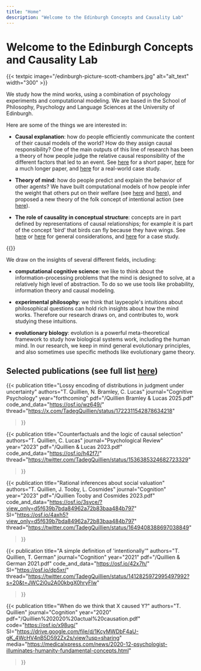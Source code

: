 ```yaml
---
title: "Home"
description: "Welcome to the Edinburgh Concepts and Causality Lab"
---
```

<!-- &nbsp; -->
# Welcome to the Edinburgh Concepts and Causality Lab

{{< textpic image="/edinburgh-picture-scott-chambers.jpg" alt="alt_text" width="300" >}}

We study how the mind works, using a combination of psychology experiments and computational modeling. We are based in the School of Philosophy, Psychology and Language Sciences at the University of Edinburgh.

Here are some of the things we are interested in:


- **Causal explanation**: how do people efficiently communicate the content of their causal models of the world? How do they assign causal responsibility? One of the main outputs of this line of research has been a theory of how people judge the relative causal responsibility of the different factors that led to an event. See [here](/Quillien%202020%20actual%20causation.pdf) for a short paper, [here](/Quillien%20&%20Lucas%202023.pdf) for a much longer paper, and [here](/Quillien%20&%20Barlev%202022.pdf) for a real-world case study.

- **Theory of mind**: how do people predict and explain the behavior of other agents? We have built computational models of how people infer the weight that others put on their welfare (see [here](/Quillien%20Tooby%20and%20Cosmides%202023.pdf) and [here](/Quillien%202023.pdf)), and proposed a new theory of the folk concept of intentional action (see [here](/Quillien%20&%20German%202021.pdf)).

- **The role of causality in conceptual structure**: concepts are in part defined by representations of causal relationships; for example it is part of the concept 'bird' that birds can fly because they have wings. See [here](/Quillien%202018.pdf) or [here](/Marchant%20et%20al%202023.pdf) for general considerations, and [here](/Quillien%20&%20German%202021.pdf) for a case study.


{{</textpic>}}


We draw on the insights of several different fields, including:

- **computational cognitive science**: we like to think about the information-processing problems that the mind is designed to solve, at a relatively high level of abstraction. To do so we use tools like probability, information theory and causal modeling. 

- **experimental philosophy**: we think that laypeople's intuitions about philosophical questions can hold rich insights about how the mind works. Therefore our research draws on, and contributes to, work studying these intuitions.

- **evolutionary biology**: evolution is a powerful meta-theoretical framework to study how biological systems work, including the human mind. In our research, we keep in mind general evolutionary principles, and also sometimes use specific methods like evolutionary game theory.

## Selected publications (see full list [here](/publications))

{{< publication 
    title="Lossy encoding of distributions in judgment under uncertainty" 
    authors="T. Quillien, N. Bramley, C. Lucas" 
    journal="Cognitive Psychology" 
    year="forthcoming" 
    pdf="/Quillien Bramley & Lucas 2025.pdf"
    code_and_data="https://osf.io/wz649/"
    thread="https://x.com/TadegQuillien/status/1722311542878634218"
>}}

{{< publication 
    title="Counterfactuals and the logic of causal selection" 
    authors="T. Quillien, C. Lucas" 
    journal="Psychological Review" 
    year="2023" 
    pdf="/Quillien & Lucas 2023.pdf" 
    code_and_data="https://osf.io/h42f7/"
    thread="https://twitter.com/TadegQuillien/status/1536385324682723329"
>}}

{{< publication 
    title="Rational inferences about social valuation" 
    authors="T. Quillien, J. Tooby, L. Cosmides" 
    journal="Cognition" 
    year="2023" 
    pdf="/Quillien Tooby and Cosmides 2023.pdf"
    code_and_data="https://osf.io/3syce/?view_only=d5f639b7bda84962a72b83baa484b797"
    SI="https://osf.io/4axh5?view_only=d5f639b7bda84962a72b83baa484b797"
    thread="https://twitter.com/TadegQuillien/status/1649408388697038849"
>}}

{{< publication 
    title="A simple definition of 'intentionally'" 
    authors="T. Quillien, T. German" 
    journal="Cognition" 
    year="2021" 
    pdf="/Quillien & German 2021.pdf"
    code_and_data="https://osf.io/42x7h/"
    SI="https://osf.io/dp5xr/"
    thread="https://twitter.com/TadegQuillien/status/1412825972995497992?s=20&t=JWC2i0u2A00kbgX0hryFlw"
>}}

{{< publication 
    title="When do we think that X caused Y?" 
    authors="T. Quillien" 
    journal="Cognition" 
    year="2020" 
    pdf="/Quillien%202020%20actual%20causation.pdf" 
    code="https://osf.io/x98ug/"
    SI="https://drive.google.com/file/d/1KcyMWDbF4aU-gK_4WcHV4nB5D592Zx2s/view?usp=sharing"
    media="https://medicalxpress.com/news/2020-12-psychologist-illuminates-humanity-fundamental-concepts.html"
>}}